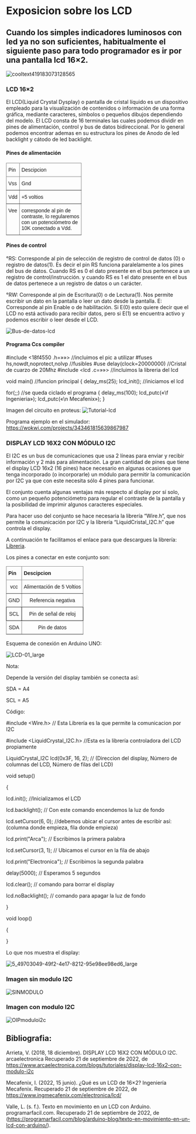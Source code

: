 # Exposicion sobre los LCD
##  Cuando los simples indicadores luminosos con led ya no son suficientes, habitualmente el siguiente paso para todo programador es ir por una pantalla lcd 16×2. 



![cooltext419183073128565](https://user-images.githubusercontent.com/104939556/190014568-aaa22c6f-a842-41cc-8436-07488de3267c.png)

### LCD 16×2
El LCD(Liquid Crystal Dysplay) o pantalla de cristal líquido es un dispositivo empleado para la visualización de contenidos o información de una forma gráfica, mediante caracteres, símbolos o pequeños dibujos dependiendo del modelo.
El LCD consta de 16 terminales las cuales podemos dividir en pines de alimentación, control y bus de datos bidireccional. Por lo general podemos encontrar ademas en su estructura los pines de Anodo de led backlight y cátodo de led backlight.

#### Pines de alimentación
<style type="text/css">
.tg  {border-collapse:collapse;border-spacing:0;}
.tg td{border-color:black;border-style:solid;border-width:1px;font-family:Arial, sans-serif;font-size:14px;
  overflow:hidden;padding:10px 5px;word-break:normal;}
.tg th{border-color:black;border-style:solid;border-width:1px;font-family:Arial, sans-serif;font-size:14px;
  font-weight:normal;overflow:hidden;padding:10px 5px;word-break:normal;}
.tg .tg-0pky{border-color:inherit;text-align:left;vertical-align:top}
</style>
<table class="tg">
<thead>
  <tr>
    <th class="tg-0pky">Pin</th>
    <th class="tg-0pky">Descipcion</th>
  </tr>
</thead>
<tbody>
  <tr>
    <td class="tg-0pky">Vss</td>
    <td class="tg-0pky">Gnd</td>
  </tr>
  <tr>
    <td class="tg-0pky">Vdd</td>
    <td class="tg-0pky">+5 voltios</td>
  </tr>
  <tr>
    <td class="tg-0pky">Vee</td>
    <td class="tg-0pky">corresponde al pin de <br>contraste, lo regularemos <br>con un potenciómetro de <br>10K conectado a Vdd.</td>
  </tr>
</tbody>
</table>

#### Pines de control

°RS: Corresponde al pin de selección de registro de control de datos (0) o registro de datos(1). Es decir el pin RS funciona paralelamente a los pines del bus de datos. Cuando RS es 0 el dato presente en el bus pertenece a un registro de    control/instrucción. y cuando RS es 1 el dato presente en el bus de datos pertenece a un registro de datos o un carácter.

°RW: Corresponde al pin de Escritura(0) o de Lectura(1). Nos permite escribir un dato en la pantalla o leer un dato desde la pantalla.
E: Corresponde al pin Enable o de habilitación. Si E(0) esto quiere decir que el LCD no está activado para recibir datos, pero si E(1) se encuentra activo y podemos escribir o leer desde el LCD.

![Bus-de-datos-lcd](https://user-images.githubusercontent.com/104939556/191602656-e848b801-839d-4a8f-a805-304a5c81b91c.jpg)

#### Programa Ccs compiler



#include <18f4550 .h=»»> //incluimos el pic a utilizar
#fuses hs,nowdt,noprotect,nolvp  //fusibles
#use delay(clock=20000000) //Cristal de cuarzo de 20Mhz
#include <lcd .c=»»> //incluimos la libreria del lcd 

void main() //funcion principal
{
delay_ms(25);
lcd_init(); //iniciamos el lcd 


for(;;) //se queda ciclado el programa
{
delay_ms(100);
lcd_putc(«\f Ingenieria»);
lcd_putc(«\n Mecafenix»);
}
  
  
  
  
  Imagen del circuito en proteus:
![Tutorial-lcd](https://user-images.githubusercontent.com/104939556/191602931-3e8b40fe-5103-4a79-ba6e-d0b07cc36c3c.jpg)
  
  
  Programa ejemplo en el simulador:
  https://wokwi.com/projects/343461815639867987
  
  ### DISPLAY LCD 16X2 CON MÓDULO I2C
  
El I2C es un bus de comunicaciones que usa 2 líneas para enviar y recibir información y 2 más para alimentación. La gran cantidad de pines que tiene el display LCD 16x2 (16  pines) hace  necesario en algunas ocasiones que tenga incorporado (o incorporarle) un módulo para permitir la comunicación por I2C ya que con este necesita sólo 4 pines para funcionar.

El conjunto cuenta algunas ventajas más respecto al display por sí solo, como un pequeño potenciómetro para regular el contraste de la pantalla y la posibilidad de imprimir algunos caracteres especiales.

Para hacer uso del conjunto se hace necesaria la librería “Wire.h”, que nos permite la comunicación por I2C y la librería “LiquidCristal_I2C.h” que controla el display. 
  
  A continuación te facilitamos el enlace para que descargues la librería:
  [Libreria]( https://github.com/fdebrabander/Arduino-LiquidCrystal-I2C-library).
 

 

Los pines a conectar en este conjunto son:

 
<style type="text/css">
.tg  {border-collapse:collapse;border-spacing:0;}
.tg td{border-color:black;border-style:solid;border-width:1px;font-family:Arial, sans-serif;font-size:14px;
  overflow:hidden;padding:10px 5px;word-break:normal;}
.tg th{border-color:black;border-style:solid;border-width:1px;font-family:Arial, sans-serif;font-size:14px;
  font-weight:normal;overflow:hidden;padding:10px 5px;word-break:normal;}
.tg .tg-baqh{text-align:center;vertical-align:top}
.tg .tg-c3ow{border-color:inherit;text-align:center;vertical-align:top}
.tg .tg-fymr{border-color:inherit;font-weight:bold;text-align:left;vertical-align:top}
</style>
<table class="tg">
<thead>
  <tr>
    <th class="tg-fymr">Pin</th>
    <th class="tg-fymr">Descipcion</th>
  </tr>
</thead>
<tbody>
  <tr>
    <td class="tg-c3ow">vcc</td>
    <td class="tg-c3ow">Alimentación de 5 Voltios</td>
  </tr>
  <tr>
    <td class="tg-c3ow">GND</td>
    <td class="tg-c3ow">Referencia negativa</td>
  </tr>
  <tr>
    <td class="tg-baqh">SCL</td>
    <td class="tg-baqh">Pin de señal de reloj</td>
  </tr>
  <tr>
    <td class="tg-c3ow">SDA</td>
    <td class="tg-c3ow">Pin de datos<br></td>
  </tr>
</tbody>
</table>

 

Esquema de conexión en Arduino UNO:
  
  ![LCD-01_large](https://user-images.githubusercontent.com/104939556/191604267-dda6bb5e-9812-424a-9fbb-7fa3f8760f35.jpg)

  
  Nota:

Depende la versión del display también se conecta así:


SDA = A4




SCL = A5


Código:

 

#include <Wire.h> // Esta Librería es la que permite la comunicacion por I2C

#include <LiquidCrystal_I2C.h> //Esta es la librería controladora del LCD propiamente

 

LiquidCrystal_I2C lcd(0x3F, 16, 2); // (Direccion del display, Número de columnas del LCD, Número de filas del LCD)

 

void setup()

{

  lcd.init(); //Inicializamos el LCD

 

  lcd.backlight(); // Con este comando encendemos la luz de fondo

 

  lcd.setCursor(6, 0); //debemos ubicar el cursor antes de escribir así: (columna donde empieza, fila donde empieza)

 

  lcd.print("Arca"); // Escribimos la primera palabra

 

  lcd.setCursor(3, 1); // Ubicamos el cursor en la fila de abajo

 

  lcd.print("Electronica"); // Escribimos la segunda palabra

 

  delay(5000); // Esperamos 5 segundos

 

  lcd.clear(); // comando para borrar el display

 

  lcd.noBacklight(); // comando para apagar la luz de fondo

}

 

void loop()

{

}

 

 

Lo que nos muestra el display:

  
![5_49703049-49f2-4e17-8212-95e98ee98ed6_large](https://user-images.githubusercontent.com/104939556/191604401-34eec7e3-5d60-4a9b-bb88-94335fb3b7c7.jpg)
  
  
  
### Imagen sin modulo I2C
  
  ![SINMODULO](https://user-images.githubusercontent.com/104939556/191604902-a438f487-8120-47ec-9564-21033556d11f.JPG)

### Imagen con modulo I2C
  

![OIPmoduloi2c](https://user-images.githubusercontent.com/104939556/191604735-f45da150-956a-42f8-8fcb-dc881a2817f4.jpg)
  
  
  
  
  
  
  
  
  
  ## Bibliografia:
  
  Arrieta, V. (2018, 18 diciembre). DISPLAY LCD 16X2 CON MÓDULO I2C. arcaelectronica Recuperado 21 de septiembre de 2022, de https://www.arcaelectronica.com/blogs/tutoriales/display-lcd-16x2-con-modulo-i2c
  
  Mecafenix, I. (2022, 15 junio). ¿Qué es un LCD de 16×2? Ingeniería Mecafenix. Recuperado 21 de septiembre de 2022, de https://www.ingmecafenix.com/electronica/lcd/
  
  Valle, L. (s. f.). Texto en movimiento en un LCD con Arduino. programarfacil.com. Recuperado 21 de septiembre de 2022, de (https://programarfacil.com/blog/arduino-blog/texto-en-movimiento-en-un-lcd-con-arduino/).
 

